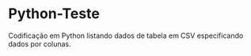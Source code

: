 # Python-Teste

Codificação em Python listando dados de tabela em CSV especificando dados por colunas.

